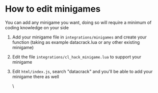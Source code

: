 # How to edit minigames

You can add any minigame you want, doing so will require a minimum of coding knowledge on your side

1. Add your minigame file in `integrations/minigames` and create your function (taking as example datacrack.lua or any other existing minigame)
2. Edit the file `integrations/cl_hack_minigame.lua` to support your minigame
3.  Edit `html/index.js`, search "datacrack" and you'll be able to add your minigame there as well

    \
